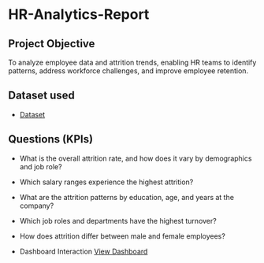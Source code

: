 # HR-Analytics-Report

## Project Objective
To analyze employee data and attrition trends, enabling HR teams to identify patterns, address workforce challenges, and improve employee retention.

## Dataset used
- <a href="https://github.com/saiprakash364/HR-Analytics-Report/blob/main/HR_Analytics.csv">Dataset</a>

## Questions (KPIs)

- What is the overall attrition rate, and how does it vary by demographics and job role?

- Which salary ranges experience the highest attrition?

- What are the attrition patterns by education, age, and years at the company?

- Which job roles and departments have the highest turnover?

- How does attrition differ between male and female employees?

- Dashboard Interaction <a href="https://github.com/saiprakash364/HR-Analytics-Report/blob/main/WhatsApp%20Image%202025-08-09%20at%2023.09.17_1798f2a1">View Dashboard</a>
